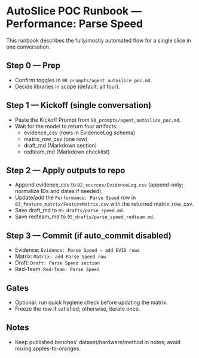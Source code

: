 # AutoSlice POC Runbook — Performance: Parse Speed

This runbook describes the fully/mostly automated flow for a single slice in one conversation.

## Step 0 — Prep
- Confirm toggles in `90_prompts/agent_autoslice_poc.md`.
- Decide libraries in scope (default: all four).

## Step 1 — Kickoff (single conversation)
- Paste the Kickoff Prompt from `90_prompts/agent_autoslice_poc.md`.
- Wait for the model to return four artifacts:
  - evidence_csv (rows in EvidenceLog schema)
  - matrix_row_csv (one row)
  - draft_md (Markdown section)
  - redteam_md (Markdown checklist)

## Step 2 — Apply outputs to repo
- Append evidence_csv to `02_sources/EvidenceLog.csv` (append-only; normalize IDs and dates if needed).
- Update/add the `Performance: Parse Speed` row in `03_feature_matrix/FeatureMatrix.csv` with the returned matrix_row_csv.
- Save draft_md to `05_drafts/parse_speed.md`.
- Save redteam_md to `05_drafts/parse_speed_redteam.md`.

## Step 3 — Commit (if auto_commit disabled)
- Evidence: `Evidence: Parse Speed — add EVID rows`
- Matrix: `Matrix: add Parse Speed row`
- Draft: `Draft: Parse Speed section`
- Red-Team: `Red-Team: Parse Speed`

## Gates
- Optional: run quick hygiene check before updating the matrix.
- Freeze the row if satisfied; otherwise, iterate once.

## Notes
- Keep published benches’ dataset/hardware/method in notes; avoid mixing apples-to-oranges.
